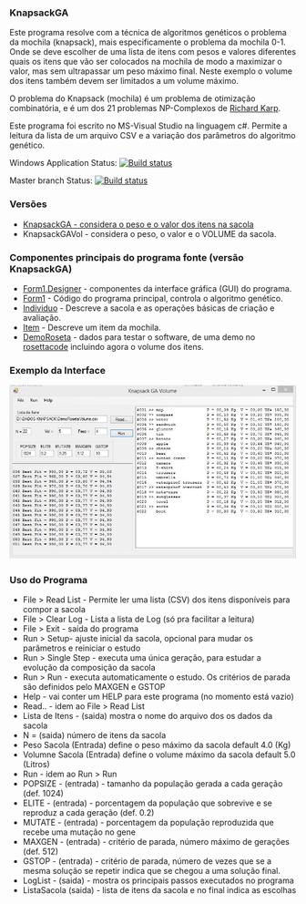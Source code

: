 ### KnapsackGA
Este programa resolve com a técnica de algoritmos genéticos o problema da mochila (knapsack), mais especificamente o problema da mochila 0-1. Onde se deve escolher de uma lista de itens com pesos e valores diferentes quais os itens que vão ser colocados na mochila de modo a maximizar o valor, mas sem ultrapassar um peso máximo final. 
Neste exemplo o volume dos itens também devem ser limitados a um volume máximo. 

O problema do Knapsack (mochila) é um problema de otimização combinatória, e é um dos 21 problemas NP-Complexos de [Richard Karp](https://en.wikipedia.org/wiki/Karp%27s_21_NP-complete_problems).

Este programa foi escrito no MS-Visual Studio na linguagem c#. Permite a leitura da lista de um arquivo CSV e a variação dos parâmetros do algoritmo genético.

Windows Application Status: [![Build status](https://ci.appveyor.com/api/projects/status/pe5vopyl7q7t1nkw?svg=true)](https://ci.appveyor.com/project/jedeboni/knapsackvolumega)

Master branch Status: [![Build status](https://ci.appveyor.com/api/projects/status/pe5vopyl7q7t1nkw/branch/master?svg=true)](https://ci.appveyor.com/project/jedeboni/knapsackvolumega/branch/master)

### Versões
- [KnapsackGA - considera o peso e o valor dos itens na sacola](https://github.com/jedeboni/Knapsack01GA)
- KnapsackGAVol - considera o peso, o valor e o VOLUME da sacola.


### Componentes principais do programa fonte (versão KnapsackGA)
   - [Form1.Designer](https://github.com/jedeboni/KnapsackVolumeGA/blob/master/KnapsackGAVol/KnapsackGA/Form1.Designer.cs) - componentes da interface gráfica (GUI) do programa. 
   - [Form1](https://github.com/jedeboni/KnapsackVolumeGA/blob/master/KnapsackGAVol/KnapsackGA/Form1.cs) - Código do programa principal, controla o algoritmo genético.
   - [Individuo](https://github.com/jedeboni/KnapsackVolumeGA/blob/master/KnapsackGAVol/KnapsackGA/Individuo.cs) - Descreve a sacola e as operações básicas de criação e avaliação.
   - [Item](https://github.com/jedeboni/KnapsackVolumeGA/blob/master/KnapsackGAVol/KnapsackGA/Item.cs) - Descreve um item da mochila.
   - [DemoRoseta](https://github.com/jedeboni/KnapsackVolumeGA/blob/master/dados/DemoRosetaVolume.csv) - dados para testar o software, de uma demo no [rosettacode](http://rosettacode.org/wiki/Knapsack_problem/0-1) incluindo agora o volume dos itens.
   
### Exemplo da Interface
   ![](https://github.com/jedeboni/KnapsackVolumeGA/blob/master/image/Interface.JPG)

### Uso do Programa
- File > Read List - Permite ler uma lista (CSV) dos itens disponíveis para compor a sacola
- File > Clear Log - Lista a lista de Log (só pra facilitar a leitura)
- File > Exit - saída do programa
- Run > Setup- ajuste inicial da sacola, opcional para mudar os parâmetros e reiniciar o estudo
- Run > Single Step - executa uma única geração, para estudar a evolução da composição da sacola
- Run > Run - executa automaticamente o estudo. Os critérios de parada são definidos pelo MAXGEN e GSTOP
- Help - vai conter um HELP para este programa (no momento está vazio)
- Read..  - idem ao File > Read List
- Lista de Itens - (saida) mostra o nome do arquivo dos os dados da sacola
- N = (saida) número de itens da sacola
- Peso Sacola (Entrada) define o peso máximo da sacola default 4.0 (Kg)
- Volumne Sacola (Entrada) define o volume máximo da sacola default 5.0 (Litros)
- Run - idem ao Run > Run
- POPSIZE - (entrada) - tamanho da população gerada a cada geração (def. 1024)
- ELITE - (entrada) - porcentagem da população que sobrevive e se reproduz a cada geração (def. 0.2)
- MUTATE - (entrada) - porcentagem da população reproduzida que recebe uma mutação no gene
- MAXGEN - (entrada) - critério de parada, número máximo de gerações (def. 512)
- GSTOP - (entrada) - critério de parada, número de vezes que se a mesma solução se repetir indica que se chegou a uma solução final.
- LogList - (saida) - mostra os principais passos executados no programa
- ListaSacola (saida) - lista de itens da sacola e no final indica as escolhas 
